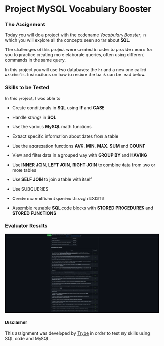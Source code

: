 # Project MySQL Vocabulary Booster

### The Assignment

Today you will do a project with the codename _Vocabulary Booster_, in which you will explore all the concepts seen so far about **SQL**.

The challenges of this project were created in order to provide means for you to practice creating more elaborate queries, often using different commands in the same query.

In this project you will use two databases: the `hr` and a new one called `w3schools`. Instructions on how to restore the bank can be read below.

### Skills to be Tested

In this project, I was able to:

  * Create conditionals in **SQL** using **IF** and **CASE**

  * Handle _strings_ in **SQL**

  * Use the various **MySQL** math functions

  * Extract specific information about dates from a table

  * Use the aggregation functions **AVG**, **MIN**, **MAX**, **SUM** and **COUNT**

  * View and filter data in a grouped way with **GROUP BY** and **HAVING**

  * Use **INNER JOIN**, **LEFT JOIN**, **RIGHT JOIN** to combine data from two or more tables

  * Use **SELF JOIN** to join a table with itself

  * Use SUBQUERIES

  * Create more efficient queries through EXISTS

  * Assemble reusable **SQL** code blocks with **STORED PROCEDURES** and **STORED FUNCTIONS**

### Evaluator Results

![Evaluator Results](./trybe-results-vocab-booster.png)

#### Disclaimer

This assignment was developed by [Trybe](https://www.betrybe.com) in order to test my skills using SQL code and MySQL.